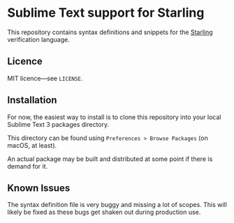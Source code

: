 # Sublime Text support for Starling

This repository contains syntax definitions and snippets for
the [Starling][] verification language.


## Licence

MIT licence—see `LICENSE`.


## Installation

For now, the easiest way to install is to clone this repository into
your local Sublime Text 3 packages directory.

This directory can be found using `Preferences > Browse Packages`
(on macOS, at least).

An actual package may be built and distributed at some point if there is
demand for it.


## Known Issues

The syntax definition file is very buggy and missing a lot of scopes.
This will likely be fixed as these bugs get shaken out during production
use.


[Starling]: https://github.com/septract/starling-tool
